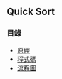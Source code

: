## Quick Sort
### 目錄
* [原理](https://github.com/ChengShaoChi/Learning-Note/blob/master/HW1/Quick%20Sort.ipynb)
* [程式碼](https://github.com/ChengShaoChi/Learning-Note/blob/master/HW1/Quick%20Sort.py)
* [流程圖](https://github.com/ChengShaoChi/Learning-Note/blob/master/HW1/QuickSort.png)
